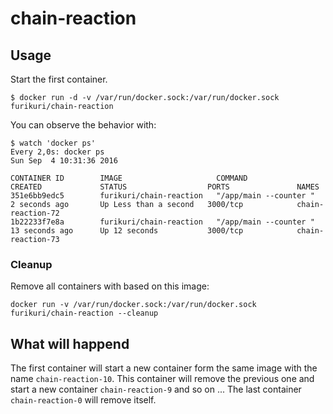 # chain-reaction
## Usage
Start the first container.
```
$ docker run -d -v /var/run/docker.sock:/var/run/docker.sock  furikuri/chain-reaction
```
You can observe the behavior with:
```
$ watch 'docker ps'
Every 2,0s: docker ps                                                                                                                                                Sun Sep  4 10:31:36 2016

CONTAINER ID        IMAGE                     COMMAND                  CREATED             STATUS                  PORTS               NAMES
351e6bb9edc5        furikuri/chain-reaction   "/app/main --counter "   2 seconds ago       Up Less than a second   3000/tcp            chain-reaction-72
1b22233f7e8a        furikuri/chain-reaction   "/app/main --counter "   13 seconds ago      Up 12 seconds           3000/tcp            chain-reaction-73
```

### Cleanup
Remove all containers with based on this image:
```
docker run -v /var/run/docker.sock:/var/run/docker.sock  furikuri/chain-reaction --cleanup
```

## What will happend
The first container will start a new container form the same image with the name ```chain-reaction-10```. This container will remove the previous one and start a new container ```chain-reaction-9``` and so on ...
The last container ```chain-reaction-0``` will remove itself.